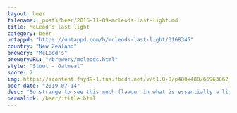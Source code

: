 ```yaml
---
layout: beer
filename: _posts/beer/2016-11-09-mcleods-last-light.md
title: McLeod’s last light
category: beer
untappd: "https://untappd.com/b/mcleods-last-light/3168345"
country: "New Zealand"
brewery: "McLeod's"
breweryURL: "/brewery/mcleods.html"
style: "Stout - Oatmeal"
score: 7
img: https://scontent.fsyd9-1.fna.fbcdn.net/v/t1.0-0/p480x480/66963062_10157281018133745_7412400871792705536_o.jpg?_nc_cat=100&_nc_sid=e007fa&_nc_ohc=MqqgetoeFMUAX9aJggi&_nc_ht=scontent.fsyd9-1.fna&_nc_tp=6&oh=3f7453d71c79857e3f347a79d0f9008a&oe=5F496226
beer-date: "2019-07-14"
desc: "So strange to see this much flavour in what is essentially a light beer. Like weak coffee with a hint of oats"
permalink: /beer/:title.html
---
```

